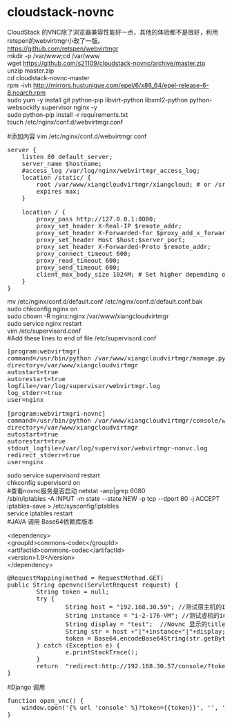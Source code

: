 cloudstack-novnc
================
CloudStack 的VNC除了浏览器兼容性能好一点，其他的体验都不是很好，利用retspen的webvirtmgr小改了一版。<br> 
https://github.com/retspen/webvirtmgr <br> 
mkdir  -p /var/www;cd /var/www <br> 
wget https://github.com/s21109/cloudstack-novnc/archive/master.zip <br> 
unzip master.zip<br> 
cd cloudstack-novnc-master<br> 
rpm -ivh  http://mirrors.hustunique.com/epel/6/x86_64/epel-release-6-8.noarch.rpm<br> 
sudo yum -y install git python-pip libvirt-python libxml2-python python-websockify supervisor nginx -y<br> 
sudo python-pip install -r requirements.txt<br> 
touch  /etc/nginx/conf.d/webvirtmgr.conf<br> 

#添加内容
vim   /etc/nginx/conf.d/webvirtmgr.conf <br> 
<pre>
server {
    listen 80 default_server;
    server_name $hostname;
    #access_log /var/log/nginx/webvirtmgr_access_log;
    location /static/ {
        root /var/www/xiangcloudvirtmgr/xiangcloud; # or /srv instead of /var
        expires max;
    }

    location / {
        proxy_pass http://127.0.0.1:8000;
        proxy_set_header X-Real-IP $remote_addr;
        proxy_set_header X-Forwarded-for $proxy_add_x_forwarded_for;
        proxy_set_header Host $host:$server_port;
        proxy_set_header X-Forwarded-Proto $remote_addr;
        proxy_connect_timeout 600;
        proxy_read_timeout 600;
        proxy_send_timeout 600;
        client_max_body_size 1024M; # Set higher depending on your needs 
    }
}
</pre>
mv /etc/nginx/conf.d/default.conf /etc/nginx/conf.d/default.conf.bak <br> 
sudo  chkconfig nginx on <br> 
sudo chown -R nginx:nginx /var/www/xiangcloudvirtmgr <br> 
sudo service nginx restart <br> 
vim /etc/supervisord.conf <br> 
#Add these lines to end of file /etc/supervisord.conf <br> 
<pre>
[program:webvirtmgr]
command=/usr/bin/python /var/www/xiangcloudvirtmgr/manage.py run_gunicorn -c /var/www/xiangcloudvirtmgr/conf/gunicorn.conf.py
directory=/var/www/xiangcloudvirtmgr
autostart=true
autorestart=true
logfile=/var/log/supervisor/webvirtmgr.log
log_stderr=true
user=nginx

[program:webvirtmgri-novnc]
command=/usr/bin/python /var/www/xiangcloudvirtmgr/console/webvirtmgr-novnc
directory=/var/www/xiangcloudvirtmgr
autostart=true
autorestart=true
stdout_logfile=/var/log/supervisor/webvirtmgr-nonvc.log
redirect_stderr=true
user=nginx
</pre>
sudo service supervisord restart <br> 
chkconfig supervisord on <br> 
#查看novnc服务是否启动
netstat -anp|grep 6080 <br> 
/sbin/iptables -A INPUT -m state --state NEW -p tcp --dport 80 -j ACCEPT <br> 
iptables-save > /etc/sysconfig/iptables <br> 
service iptables restart <br> 
#JAVA 调用
Base64依赖库版本 <br> 

\<dependency\> <br> 
        \<groupId\>commons-codec\</groupId\> <br> 
        \<artifactId\>commons-codec\</artifactId\> <br> 
        \<version\>1.9\</version\> <br> 
\</dependency\> <br> 

<pre>
@RequestMapping(method = RequestMethod.GET)
public String openvnc(ServletRequest request) {
        String token = null;
        try {
                String host = "192.168.30.59"; //测试宿主机的IP地址
                String instance = "i-2-176-VM"; //测试虚机的instance name
                String display = "test";  //Novnc 显示的title
                String str = host +"|"+instance+"|"+display;
                token = Base64.encodeBase64String(str.getBytes());
        } catch (Exception e) {
                e.printStackTrace();
        }
        return  "redirect:http://192.168.30.57/console/?token="+token;
}
</pre>

#Django 调用
<pre>
function open_vnc() {
    window.open('{% url 'console' %}?token={{token}}', '', 'width=850,height=485')
}
</pre>
